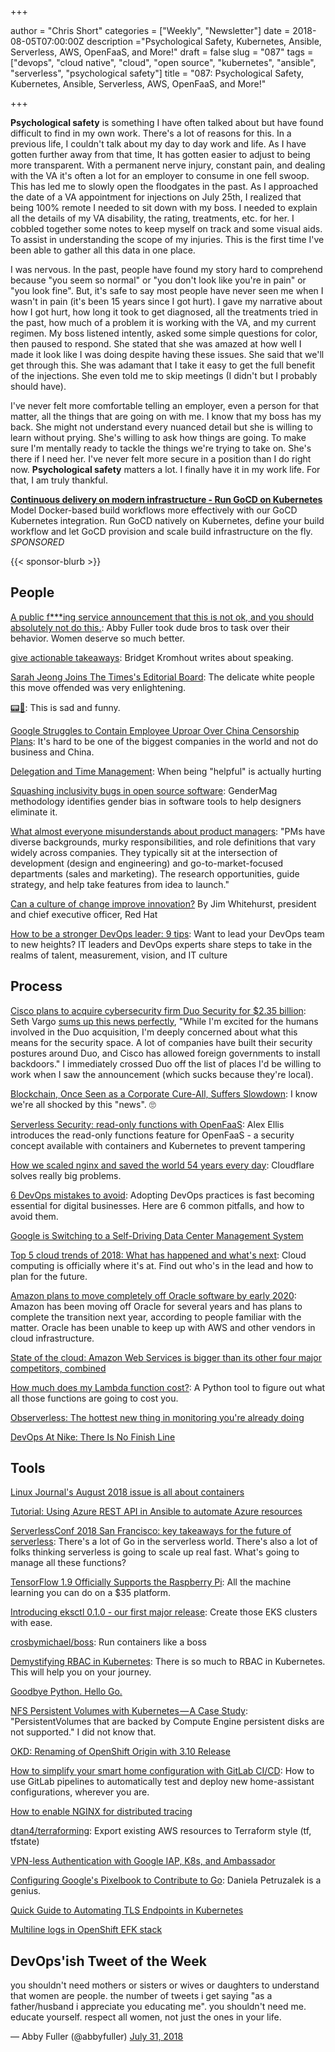 +++

author = "Chris Short"
categories = ["Weekly", "Newsletter"]
date = 2018-08-05T07:00:00Z
description ="Psychological Safety, Kubernetes, Ansible, Serverless, AWS, OpenFaaS, and More!"
draft = false
slug = "087"
tags = ["devops", "cloud native", "cloud", "open source", "kubernetes", "ansible", "serverless", "psychological safety"]
title = "087: Psychological Safety, Kubernetes, Ansible, Serverless, AWS, OpenFaaS, and More!"

+++

**Psychological safety** is something I have often talked about but have found difficult to find in my own work. There's a lot of reasons for this. In a previous life, I couldn't talk about my day to day work and life. As I have gotten further away from that time, It has gotten easier to adjust to being more transparent. With a permanent nerve injury, constant pain, and dealing with the VA it's often a lot for an employer to consume in one fell swoop. This has led me to slowly open the floodgates in the past. As I approached the date of a VA appointment for injections on July 25th, I realized that being 100% remote I needed to sit down with my boss. I needed to explain all the details of my VA disability, the rating, treatments, etc. for her. I cobbled together some notes to keep myself on track and some visual aids. To assist in understanding the scope of my injuries. This is the first time I've been able to gather all this data in one place.

I was nervous. In the past, people have found my story hard to comprehend because "you seem so normal" or "you don't look like you're in pain" or "you look fine". But, it's safe to say most people have never seen me when I wasn't in pain (it's been 15 years since I got hurt). I gave my narrative about how I got hurt, how long it took to get diagnosed, all the treatments tried in the past, how much of a problem it is working with the VA, and my current regimen. My boss listened intently, asked some simple questions for color, then paused to respond. She stated that she was amazed at how well I made it look like I was doing despite having these issues. She said that we'll get through this. She was adamant that I take it easy to get the full benefit of the injections. She even told me to skip meetings (I didn't but I probably should have).

I've never felt more comfortable telling an employer, even a person for that matter, all the things that are going on with me. I know that my boss has my back. She might not understand every nuanced detail but she is willing to learn without prying. She's willing to ask how things are going. To make sure I'm mentally ready to tackle the things we're trying to take on. She's there if I need her. I've never felt more secure in a position than I do right now. **Psychological safety** matters a lot. I finally have it in my work life. For that, I am truly thankful.

[**Continuous delivery on modern infrastructure - Run GoCD on Kubernetes**](https://www.gocd.org/kubernetes/?utm_campaign=Kubernetes&utm_medium=newsletter_ad&utm_source=importpython&utm_content=kubernete_lp&utm_term=)  
Model Docker-based build workflows more effectively with our GoCD Kubernetes integration. Run GoCD natively on Kubernetes, define your build workflow and let GoCD provision and scale build infrastructure on the fly. *SPONSORED*

{{< sponsor-blurb >}}

## People

[A public f***ing service announcement that this is not ok, and you should absolutely not do this.](https://twitter.com/abbyfuller/status/1023937990991720448): Abby Fuller took dude bros to task over their behavior. Women deserve so much better.

[give actionable takeaways](https://bridgetkromhout.com/blog/give-actionable-takeaways/): Bridget Kromhout writes about speaking.

[Sarah Jeong Joins The Times's Editorial Board](https://www.nytco.com/sarah-jeong-joins-the-timess-editorial-board/): The delicate white people this move offended was very enlightening.

[📟💩](http://pagerdoodie.com/): This is sad and funny.

[Google Struggles to Contain Employee Uproar Over China Censorship Plans](https://theintercept.com/2018/08/03/google-search-engine-china-censorship-backlash/): It's hard to be one of the biggest companies in the world and not do business and China.

[Delegation and Time Management](https://medium.com/@skamille/delegation-and-time-management-6cb326a880d3): When being "helpful" is actually hurting

[Squashing inclusivity bugs in open source software](https://opensource.com/article/18/8/inclusivity-bugs-open-source-software): GenderMag methodology identifies gender bias in software tools to help designers eliminate it.

[What almost everyone misunderstands about product managers](https://qz.com/work/1346948/what-is-a-product-manager-job/): "PMs have diverse backgrounds, murky responsibilities, and role definitions that vary widely across companies. They typically sit at the intersection of development (design and engineering) and go-to-market-focused departments (sales and marketing). The research opportunities, guide strategy, and help take features from idea to launch."

[Can a culture of change improve innovation?](https://www.washingtonpost.com/sf/brand-connect/red-hat/can-a-culture-of-change-improve-innovation/) By Jim Whitehurst, president and chief executive officer, Red Hat

[How to be a stronger DevOps leader: 9 tips](https://enterprisersproject.com/article/2018/7/how-be-stronger-devops-leader-9-tips): Want to lead your DevOps team to new heights? IT leaders and DevOps experts share steps to take in the realms of talent, measurement, vision, and IT culture


## Process

[Cisco plans to acquire cybersecurity firm Duo Security for $2.35 billion](https://www.cnbc.com/2018/08/02/cisco-buys-security-start-up.html): Seth Vargo [sums up this news perfectly](https://twitter.com/sethvargo/status/1025082176788987905), "While I'm excited for the humans involved in the Duo acquisition, I'm deeply concerned about what this means for the security space. A lot of companies have built their security postures around Duo, and Cisco has allowed foreign governments to install backdoors." I immediately crossed Duo off the list of places I'd be willing to work when I saw the announcement (which sucks because they're local).

[Blockchain, Once Seen as a Corporate Cure-All, Suffers Slowdown](https://www.bloomberg.com/news/articles/2018-07-31/blockchain-once-seen-as-a-corporate-cure-all-suffers-slowdown): I know we're all shocked by this "news". 🙄

[Serverless Security: read-only functions with OpenFaaS](https://www.openfaas.com/blog/read-only-functions/): Alex Ellis introduces the read-only functions feature for OpenFaaS - a security concept available with containers and Kubernetes to prevent tampering

[How we scaled nginx and saved the world 54 years every day](https://blog.cloudflare.com/how-we-scaled-nginx-and-saved-the-world-54-years-every-day/): Cloudflare solves really big problems.

[6 DevOps mistakes to avoid](https://opensource.com/article/18/8/getting-started-devops-6-mistakes-avoid): Adopting DevOps practices is fast becoming essential for digital businesses. Here are 6 common pitfalls, and how to avoid them.

[Google is Switching to a Self-Driving Data Center Management System](https://www.datacenterknowledge.com/google-alphabet/google-switching-self-driving-data-center-management-system)

[Top 5 cloud trends of 2018: What has happened and what's next](https://about.gitlab.com/2018/08/02/top-five-cloud-trends/): Cloud computing is officially where it's at. Find out who's in the lead and how to plan for the future.

[Amazon plans to move completely off Oracle software by early 2020](https://www.cnbc.com/2018/08/01/amazon-plans-to-move-off-oracle-software-by-early-2020.html): Amazon has been moving off Oracle for several years and has plans to complete the transition next year, according to people familiar with the matter. Oracle has been unable to keep up with AWS and other vendors in cloud infrastructure.

[State of the cloud: Amazon Web Services is bigger than its other four major competitors, combined](https://www.geekwire.com/2018/state-cloud-amazon-web-services-bigger-four-major-competitors-combined/)

[How much does my Lambda function cost?](http://blog.epsagon.com/how-much-does-my-lambda-function-cost): A Python tool to figure out what all those functions are going to cost you.

[Observerless: The hottest new thing in monitoring you're already doing](https://weekly.monitoring.love/library/observerless/)

[DevOps At Nike: There Is No Finish Line](https://itrevolution.com/devops-at-nike/)


## Tools

[Linux Journal's August 2018 issue is all about containers](https://www.linuxjournal.com/content/new-issue-august-2018-containers-issue-now-available)

[Tutorial: Using Azure REST API in Ansible to automate Azure resources](https://open.microsoft.com/2018/07/31/tutorial-azure-rest-api-ansible-automate-azure-resources/)

[ServerlessConf 2018 San Francisco: key takeaways for the future of serverless](https://serverless.com/blog/serverlessconf-recap-san-francisco-2018-key-takeaways-future-serverless/): There's a lot of Go in the serverless world. There's also a lot of folks thinking serverless is going to scale up real fast. What's going to manage all these functions?

[TensorFlow 1.9 Officially Supports the Raspberry Pi](https://medium.com/tensorflow/tensorflow-1-9-officially-supports-the-raspberry-pi-b91669b0aa0): All the machine learning you can do on a $35 platform.

[Introducing eksctl 0.1.0 - our first major release](https://www.weave.works/blog/introducing-eksctl-0-1-0): Create those EKS clusters with ease.

[crosbymichael/boss](https://github.com/crosbymichael/boss): Run containers like a boss

[Demystifying RBAC in Kubernetes](https://www.cncf.io/blog/2018/08/01/demystifying-rbac-in-kubernetes/): There is so much to RBAC in Kubernetes. This will help you on your journey.

[Goodbye Python. Hello Go.](https://thinkfaster.co/2018/07/goodbye-python-hello-go/)

[NFS Persistent Volumes with Kubernetes — A Case Study](https://medium.com/platformer-blog/nfs-persistent-volumes-with-kubernetes-a-case-study-ce1ed6e2c266): "PersistentVolumes that are backed by Compute Engine persistent disks are not supported." I did not know that.

[OKD: Renaming of OpenShift Origin with 3.10 Release](https://blog.openshift.com/okd310release/)

[How to simplify your smart home configuration with GitLab CI/CD](https://about.gitlab.com/2018/08/02/using-the-gitlab-ci-slash-cd-for-smart-home-configuration-management/): How to use GitLab pipelines to automatically test and deploy new home-assistant configurations, wherever you are.

[How to enable NGINX for distributed tracing](https://medium.com/opentracing/how-to-enable-nginx-for-distributed-tracing-9479df18b22c)

[dtan4/terraforming](https://github.com/dtan4/terraforming): Export existing AWS resources to Terraform style (tf, tfstate)

[VPN-less Authentication with Google IAP, K8s, and Ambassador](https://www.asimov.io/blog/2018/8/3/vpn-less-authentication-with-google-iap-k8s-and-ambassador)

[Configuring Google's Pixelbook to Contribute to Go](https://hackernoon.com/configuring-googles-pixelbook-to-contribute-to-go-2be955c21936): Daniela Petruzalek is a genius.

[Quick Guide to Automating TLS Endpoints in Kubernetes](https://www.rookout.com/quick_guide_to_automating_tls_endpoints_in_kubernetes/)

[Multiline logs in OpenShift EFK stack](https://itnext.io/multiline-logs-in-openshift-efk-stack-7a7bda4ed055)

## DevOps'ish Tweet of the Week

you shouldn't need mothers or sisters or wives or daughters to understand that women are people. the number of tweets i get saying "as a father/husband i appreciate you educating me". you shouldn't need me. educate yourself. respect all women, not just the ones in your life.

— Abby Fuller (@abbyfuller) [July 31, 2018](https://twitter.com/abbyfuller/status/1024101529043849216?ref_src=twsrc%5Etfw)
